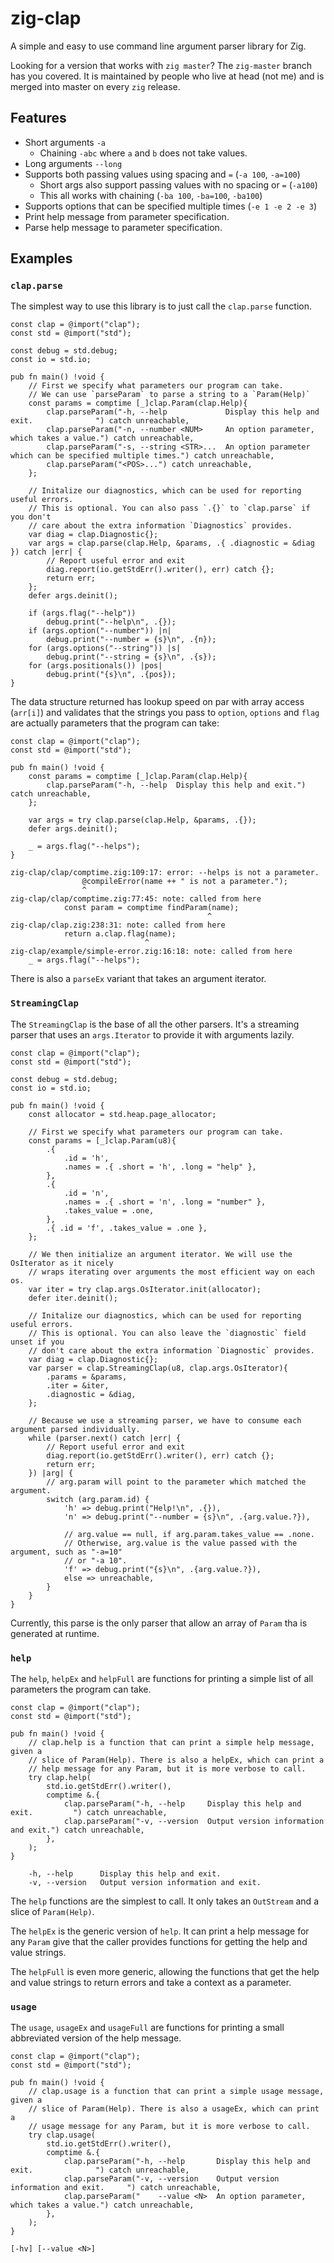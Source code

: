# zig-clap

A simple and easy to use command line argument parser library for Zig.

Looking for a version that works with `zig master`? The `zig-master` branch has
you covered. It is maintained by people who live at head (not me) and is merged
into master on every `zig` release.

## Features

* Short arguments `-a`
  * Chaining `-abc` where `a` and `b` does not take values.
* Long arguments `--long`
* Supports both passing values using spacing and `=` (`-a 100`, `-a=100`)
  * Short args also support passing values with no spacing or `=` (`-a100`)
  * This all works with chaining (`-ba 100`, `-ba=100`, `-ba100`)
* Supports options that can be specified multiple times (`-e 1 -e 2 -e 3`)
* Print help message from parameter specification.
* Parse help message to parameter specification.

## Examples

### `clap.parse`

The simplest way to use this library is to just call the `clap.parse` function.

```zig
const clap = @import("clap");
const std = @import("std");

const debug = std.debug;
const io = std.io;

pub fn main() !void {
    // First we specify what parameters our program can take.
    // We can use `parseParam` to parse a string to a `Param(Help)`
    const params = comptime [_]clap.Param(clap.Help){
        clap.parseParam("-h, --help             Display this help and exit.              ") catch unreachable,
        clap.parseParam("-n, --number <NUM>     An option parameter, which takes a value.") catch unreachable,
        clap.parseParam("-s, --string <STR>...  An option parameter which can be specified multiple times.") catch unreachable,
        clap.parseParam("<POS>...") catch unreachable,
    };

    // Initalize our diagnostics, which can be used for reporting useful errors.
    // This is optional. You can also pass `.{}` to `clap.parse` if you don't
    // care about the extra information `Diagnostics` provides.
    var diag = clap.Diagnostic{};
    var args = clap.parse(clap.Help, &params, .{ .diagnostic = &diag }) catch |err| {
        // Report useful error and exit
        diag.report(io.getStdErr().writer(), err) catch {};
        return err;
    };
    defer args.deinit();

    if (args.flag("--help"))
        debug.print("--help\n", .{});
    if (args.option("--number")) |n|
        debug.print("--number = {s}\n", .{n});
    for (args.options("--string")) |s|
        debug.print("--string = {s}\n", .{s});
    for (args.positionals()) |pos|
        debug.print("{s}\n", .{pos});
}

```

The data structure returned has lookup speed on par with array access (`arr[i]`) and validates
that the strings you pass to `option`, `options` and `flag` are actually parameters that the
program can take:

```zig
const clap = @import("clap");
const std = @import("std");

pub fn main() !void {
    const params = comptime [_]clap.Param(clap.Help){
        clap.parseParam("-h, --help  Display this help and exit.") catch unreachable,
    };

    var args = try clap.parse(clap.Help, &params, .{});
    defer args.deinit();

    _ = args.flag("--helps");
}

```

```
zig-clap/clap/comptime.zig:109:17: error: --helps is not a parameter.
                @compileError(name ++ " is not a parameter.");
                ^
zig-clap/clap/comptime.zig:77:45: note: called from here
            const param = comptime findParam(name);
                                            ^
zig-clap/clap.zig:238:31: note: called from here
            return a.clap.flag(name);
                              ^
zig-clap/example/simple-error.zig:16:18: note: called from here
    _ = args.flag("--helps");
```

There is also a `parseEx` variant that takes an argument iterator.

### `StreamingClap`

The `StreamingClap` is the base of all the other parsers. It's a streaming parser that uses an
`args.Iterator` to provide it with arguments lazily.

```zig
const clap = @import("clap");
const std = @import("std");

const debug = std.debug;
const io = std.io;

pub fn main() !void {
    const allocator = std.heap.page_allocator;

    // First we specify what parameters our program can take.
    const params = [_]clap.Param(u8){
        .{
            .id = 'h',
            .names = .{ .short = 'h', .long = "help" },
        },
        .{
            .id = 'n',
            .names = .{ .short = 'n', .long = "number" },
            .takes_value = .one,
        },
        .{ .id = 'f', .takes_value = .one },
    };

    // We then initialize an argument iterator. We will use the OsIterator as it nicely
    // wraps iterating over arguments the most efficient way on each os.
    var iter = try clap.args.OsIterator.init(allocator);
    defer iter.deinit();

    // Initalize our diagnostics, which can be used for reporting useful errors.
    // This is optional. You can also leave the `diagnostic` field unset if you
    // don't care about the extra information `Diagnostic` provides.
    var diag = clap.Diagnostic{};
    var parser = clap.StreamingClap(u8, clap.args.OsIterator){
        .params = &params,
        .iter = &iter,
        .diagnostic = &diag,
    };

    // Because we use a streaming parser, we have to consume each argument parsed individually.
    while (parser.next() catch |err| {
        // Report useful error and exit
        diag.report(io.getStdErr().writer(), err) catch {};
        return err;
    }) |arg| {
        // arg.param will point to the parameter which matched the argument.
        switch (arg.param.id) {
            'h' => debug.print("Help!\n", .{}),
            'n' => debug.print("--number = {s}\n", .{arg.value.?}),

            // arg.value == null, if arg.param.takes_value == .none.
            // Otherwise, arg.value is the value passed with the argument, such as "-a=10"
            // or "-a 10".
            'f' => debug.print("{s}\n", .{arg.value.?}),
            else => unreachable,
        }
    }
}

```

Currently, this parse is the only parser that allow an array of `Param` tha
is generated at runtime.

### `help`

The `help`, `helpEx` and `helpFull` are functions for printing a simple list of all parameters the
program can take.

```zig
const clap = @import("clap");
const std = @import("std");

pub fn main() !void {
    // clap.help is a function that can print a simple help message, given a
    // slice of Param(Help). There is also a helpEx, which can print a
    // help message for any Param, but it is more verbose to call.
    try clap.help(
        std.io.getStdErr().writer(),
        comptime &.{
            clap.parseParam("-h, --help     Display this help and exit.         ") catch unreachable,
            clap.parseParam("-v, --version  Output version information and exit.") catch unreachable,
        },
    );
}

```

```
	-h, --help   	Display this help and exit.
	-v, --version	Output version information and exit.
```

The `help` functions are the simplest to call. It only takes an `OutStream` and a slice of
`Param(Help)`.

The `helpEx` is the generic version of `help`. It can print a help message for any
`Param` give that the caller provides functions for getting the help and value strings.

The `helpFull` is even more generic, allowing the functions that get the help and value strings
to return errors and take a context as a parameter.

### `usage`

The `usage`, `usageEx` and `usageFull` are functions for printing a small abbreviated version
of the help message.

```zig
const clap = @import("clap");
const std = @import("std");

pub fn main() !void {
    // clap.usage is a function that can print a simple usage message, given a
    // slice of Param(Help). There is also a usageEx, which can print a
    // usage message for any Param, but it is more verbose to call.
    try clap.usage(
        std.io.getStdErr().writer(),
        comptime &.{
            clap.parseParam("-h, --help       Display this help and exit.              ") catch unreachable,
            clap.parseParam("-v, --version    Output version information and exit.     ") catch unreachable,
            clap.parseParam("    --value <N>  An option parameter, which takes a value.") catch unreachable,
        },
    );
}

```

```
[-hv] [--value <N>]
```

